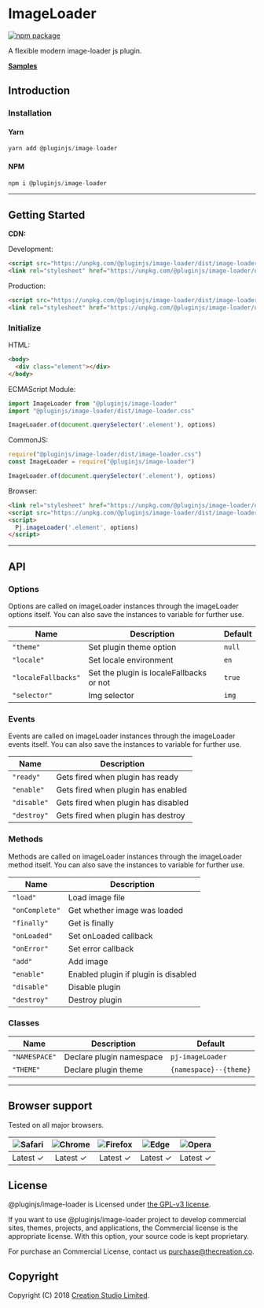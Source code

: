 # ImageLoader

[![npm package](https://img.shields.io/npm/v/@pluginjs/image-loader.svg)](https://www.npmjs.com/package/@pluginjs/image-loader)

A flexible modern image-loader js plugin.

**[Samples](https://codesandbox.io/s/github/pluginjs/plugin.js/tree/master/modules/imageLoader/samples)**

## Introduction

### Installation

#### Yarn

```javascript
yarn add @pluginjs/image-loader
```

#### NPM

```javascript
npm i @pluginjs/image-loader
```

---

## Getting Started

**CDN:**

Development:

```html
<script src="https://unpkg.com/@pluginjs/image-loader/dist/image-loader.js"></script>
<link rel="stylesheet" href="https://unpkg.com/@pluginjs/image-loader/dist/image-loader.css">
```

Production:

```html
<script src="https://unpkg.com/@pluginjs/image-loader/dist/image-loader.min.js"></script>
<link rel="stylesheet" href="https://unpkg.com/@pluginjs/image-loader/dist/image-loader.min.css">
```

### Initialize

HTML:

```html
<body>
  <div class="element"></div>
</body>
```

ECMAScript Module:

```javascript
import ImageLoader from "@pluginjs/image-loader"
import "@pluginjs/image-loader/dist/image-loader.css"

ImageLoader.of(document.querySelector('.element'), options)
```

CommonJS:

```javascript
require("@pluginjs/image-loader/dist/image-loader.css")
const ImageLoader = require("@pluginjs/image-loader")

ImageLoader.of(document.querySelector('.element'), options)
```

Browser:

```html
<link rel="stylesheet" href="https://unpkg.com/@pluginjs/image-loader/dist/image-loader.css">
<script src="https://unpkg.com/@pluginjs/image-loader/dist/image-loader.js"></script>
<script>
  Pj.imageLoader('.element', options)
</script>
```

---

## API

### Options

Options are called on imageLoader instances through the imageLoader options itself.
You can also save the instances to variable for further use.

Name | Description | Default
-----|--------------|-----
`"theme"` | Set plugin theme option | `null`
`"locale"` | Set locale environment | `en`
`"localeFallbacks"` | Set the plugin is localeFallbacks or not | `true`
`"selector"` | Img selector | `img`

### Events

Events are called on imageLoader instances through the imageLoader events itself.
You can also save the instances to variable for further use.

Name | Description
-----|-----
`"ready"` | Gets fired when plugin has ready
`"enable"` | Gets fired when plugin has enabled
`"disable"` | Gets fired when plugin has disabled
`"destroy"` | Gets fired when plugin has destroy

### Methods

Methods are called on imageLoader instances through the imageLoader method itself.
You can also save the instances to variable for further use.

Name | Description
-----|-----
`"load"` | Load image file
`"onComplete"` | Get whether image was loaded
`"finally"` | Get is finally
`"onLoaded"` | Set onLoaded callback
`"onError"` | Set error callback
`"add"` | Add image
`"enable"` | Enabled plugin if plugin is disabled
`"disable"` | Disable plugin
`"destroy"` | Destroy plugin

### Classes

Name | Description | Default
-----|------|------
`"NAMESPACE"` | Declare plugin namespace | `pj-imageLoader`
`"THEME"` | Declare plugin theme | `{namespace}--{theme}`
---

## Browser support

Tested on all major browsers.

| <img src="https://raw.githubusercontent.com/alrra/browser-logos/master/src/safari/safari_32x32.png" alt="Safari"> | <img src="https://raw.githubusercontent.com/alrra/browser-logos/master/src/chrome/chrome_32x32.png" alt="Chrome"> | <img src="https://raw.githubusercontent.com/alrra/browser-logos/master/src/firefox/firefox_32x32.png" alt="Firefox"> | <img src="https://raw.githubusercontent.com/alrra/browser-logos/master/src/edge/edge_32x32.png" alt="Edge"> | <img src="https://raw.githubusercontent.com/alrra/browser-logos/master/src/opera/opera_32x32.png" alt="Opera"> |
|:--:|:--:|:--:|:--:|:--:|
| Latest ✓ | Latest ✓ | Latest ✓ | Latest ✓ | Latest ✓ |

## License

@pluginjs/image-loader is Licensed under [the GPL-v3 license](LICENSE).

If you want to use @pluginjs/image-loader project to develop commercial sites, themes, projects, and applications, the Commercial license is the appropriate license. With this option, your source code is kept proprietary.

For purchase an Commercial License, contact us purchase@thecreation.co.

## Copyright

Copyright (C) 2018 [Creation Studio Limited](creationstudio.com).